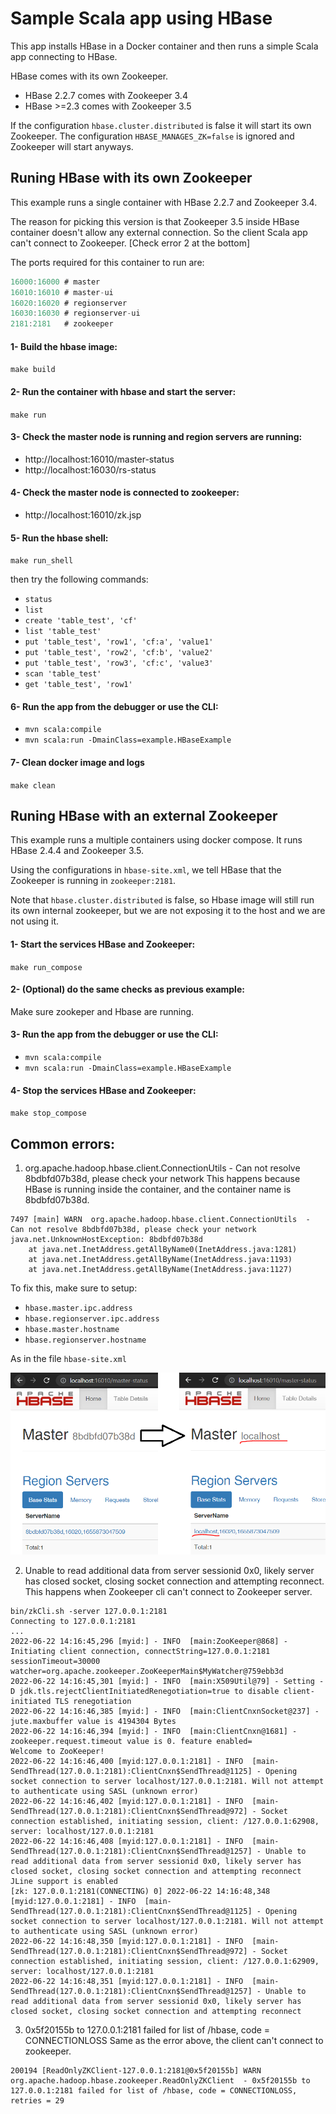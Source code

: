 # Sample Scala app using HBase
This app installs HBase in a Docker container and then runs a simple Scala app connecting to HBase.

HBase comes with its own Zookeeper.
- HBase 2.2.7 comes with Zookeeper 3.4
- HBase >=2.3 comes with Zookeeper 3.5

If the configuration `hbase.cluster.distributed` is false it will start its own Zookeeper. The configuration `HBASE_MANAGES_ZK=false` is ignored and Zookeeper will start anyways.

## Runing HBase with its own Zookeeper
This example runs a single container with HBase 2.2.7 and Zookeeper 3.4.

The reason for picking this version is that Zookeeper 3.5 inside HBase container doesn't allow any external connection.
So the client Scala app can't connect to Zookeeper. [Check error 2 at the bottom]

The ports required for this container to run are:
```js
16000:16000 # master
16010:16010 # master-ui
16020:16020 # regionserver
16030:16030 # regionserver-ui
2181:2181   # zookeeper
```

#### 1- Build the hbase image:
`make build`

#### 2- Run the container with hbase and start the server:
`make run`

#### 3- Check the master node is running and region servers are running:
- http://localhost:16010/master-status
- http://localhost:16030/rs-status

#### 4- Check the master node is connected to zookeeper:
- http://localhost:16010/zk.jsp

#### 5- Run the hbase shell:
`make run_shell`

then try the following commands:
- `status`
- `list`
- `create 'table_test', 'cf'`
- `list 'table_test'`
- `put 'table_test', 'row1', 'cf:a', 'value1'`
- `put 'table_test', 'row2', 'cf:b', 'value2'`
- `put 'table_test', 'row3', 'cf:c', 'value3'`
- `scan 'table_test'`
- `get 'table_test', 'row1'`

#### 6- Run the app from the debugger or use the CLI:
- `mvn scala:compile`
- `mvn scala:run -DmainClass=example.HBaseExample`

#### 7- Clean docker image and logs
`make clean`



## Runing HBase with an external Zookeeper
This example runs a multiple containers using docker compose. It runs HBase 2.4.4 and Zookeeper 3.5.

Using the configurations in `hbase-site.xml`, we tell HBase that the Zookeeper is running in `zookeeper:2181`.

Note that  `hbase.cluster.distributed` is false, so Hbase image will still run its own internal zookeeper, but we are not exposing it to the host and we are not using it.

#### 1- Start the services HBase and Zookeeper:
`make run_compose`

#### 2- (Optional) do the same checks as previous example:
Make sure zookeper and Hbase are running.

#### 3- Run the app from the debugger or use the CLI:
- `mvn scala:compile`
- `mvn scala:run -DmainClass=example.HBaseExample`

#### 4- Stop the services HBase and Zookeeper:
`make stop_compose`


## Common errors:

1. org.apache.hadoop.hbase.client.ConnectionUtils  - Can not resolve 8bdbfd07b38d, please check your network
This happens because HBase is running inside the container, and the container name is 8bdbfd07b38d.
```
7497 [main] WARN  org.apache.hadoop.hbase.client.ConnectionUtils  - Can not resolve 8bdbfd07b38d, please check your network
java.net.UnknownHostException: 8bdbfd07b38d
	at java.net.InetAddress.getAllByName0(InetAddress.java:1281)
	at java.net.InetAddress.getAllByName(InetAddress.java:1193)
	at java.net.InetAddress.getAllByName(InetAddress.java:1127)
```
To fix this, make sure to setup: 
- `hbase.master.ipc.address`
- `hbase.regionserver.ipc.address`
- `hbase.master.hostname`
- `hbase.regionserver.hostname`

As in the file `hbase-site.xml`

![HBase config](./images/hbase-conf.png)

2. Unable to read additional data from server sessionid 0x0, likely server has closed socket, closing socket connection and attempting reconnect.
This happens when Zookeeper cli can't connect to Zookeeper server.
```
bin/zkCli.sh -server 127.0.0.1:2181
Connecting to 127.0.0.1:2181
...
2022-06-22 14:16:45,296 [myid:] - INFO  [main:ZooKeeper@868] - Initiating client connection, connectString=127.0.0.1:2181 sessionTimeout=30000 watcher=org.apache.zookeeper.ZooKeeperMain$MyWatcher@759ebb3d
2022-06-22 14:16:45,301 [myid:] - INFO  [main:X509Util@79] - Setting -D jdk.tls.rejectClientInitiatedRenegotiation=true to disable client-initiated TLS renegotiation
2022-06-22 14:16:46,385 [myid:] - INFO  [main:ClientCnxnSocket@237] - jute.maxbuffer value is 4194304 Bytes
2022-06-22 14:16:46,394 [myid:] - INFO  [main:ClientCnxn@1681] - zookeeper.request.timeout value is 0. feature enabled=
Welcome to ZooKeeper!
2022-06-22 14:16:46,400 [myid:127.0.0.1:2181] - INFO  [main-SendThread(127.0.0.1:2181):ClientCnxn$SendThread@1125] - Opening socket connection to server localhost/127.0.0.1:2181. Will not attempt to authenticate using SASL (unknown error)
2022-06-22 14:16:46,402 [myid:127.0.0.1:2181] - INFO  [main-SendThread(127.0.0.1:2181):ClientCnxn$SendThread@972] - Socket connection established, initiating session, client: /127.0.0.1:62908, server: localhost/127.0.0.1:2181
2022-06-22 14:16:46,408 [myid:127.0.0.1:2181] - INFO  [main-SendThread(127.0.0.1:2181):ClientCnxn$SendThread@1257] - Unable to read additional data from server sessionid 0x0, likely server has closed socket, closing socket connection and attempting reconnect
JLine support is enabled
[zk: 127.0.0.1:2181(CONNECTING) 0] 2022-06-22 14:16:48,348 [myid:127.0.0.1:2181] - INFO  [main-SendThread(127.0.0.1:2181):ClientCnxn$SendThread@1125] - Opening socket connection to server localhost/127.0.0.1:2181. Will not attempt to authenticate using SASL (unknown error)
2022-06-22 14:16:48,350 [myid:127.0.0.1:2181] - INFO  [main-SendThread(127.0.0.1:2181):ClientCnxn$SendThread@972] - Socket connection established, initiating session, client: /127.0.0.1:62909, server: localhost/127.0.0.1:2181
2022-06-22 14:16:48,351 [myid:127.0.0.1:2181] - INFO  [main-SendThread(127.0.0.1:2181):ClientCnxn$SendThread@1257] - Unable to read additional data from server sessionid 0x0, likely server has closed socket, closing socket connection and attempting reconnect
```

3. 0x5f20155b to 127.0.0.1:2181 failed for list of /hbase, code = CONNECTIONLOSS
Same as the error above, the client can't connect to zookeeper.
```
200194 [ReadOnlyZKClient-127.0.0.1:2181@0x5f20155b] WARN  org.apache.hadoop.hbase.zookeeper.ReadOnlyZKClient  - 0x5f20155b to 127.0.0.1:2181 failed for list of /hbase, code = CONNECTIONLOSS, retries = 29
```
